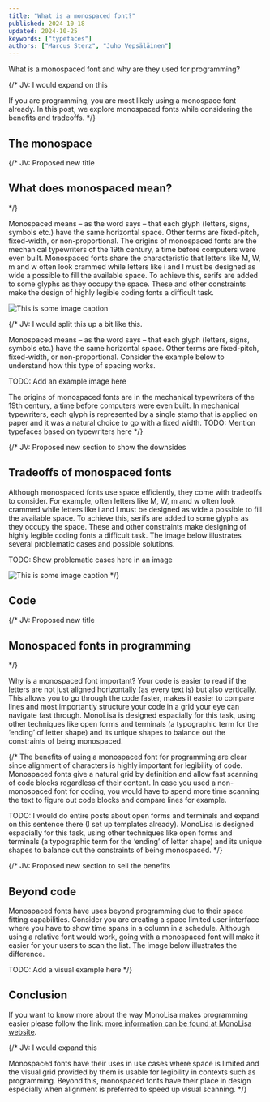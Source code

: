 ```yaml
---
title: "What is a monospaced font?"
published: 2024-10-18
updated: 2024-10-25
keywords: ["typefaces"]
authors: ["Marcus Sterz", "Juho Vepsäläinen"]
---
```


What is a monospaced font and why are they used for programming?

{/*
JV: I would expand on this

If you are programming, you are most likely using a monospace font already. In this post, we explore monospaced fonts while considering the benefits and tradeoffs.
*/}

## The monospace

{/*
JV: Proposed new title

## What does monospaced mean?
*/}

Monospaced means – as the word says – that each glyph (letters, signs, symbols etc.) have the same horizontal space. Other terms are fixed-pitch, fixed-width, or non-proportional. The origins of monospaced fonts are the mechanical typewriters of the 19th century, a time before computers were even built. Monospaced fonts share the characteristic that letters like M, W, m and w often look crammed while letters like i and l must be designed as wide a possible to fill the available space. To achieve this, serifs are added to some glyphs as they occupy the space. These and other constraints make the design of highly legible coding fonts a difficult task.

![This is some image caption](/images/demo.png)

{/*
JV: I would split this up a bit like this.

Monospaced means – as the word says – that each glyph (letters, signs, symbols etc.) have the same horizontal space. Other terms are fixed-pitch, fixed-width, or non-proportional. Consider the example below to understand how this type of spacing works.

TODO: Add an example image here

The origins of monospaced fonts are in the mechanical typewriters of the 19th century, a time before computers were even built. In mechanical typewriters, each glyph is represented by a single stamp that is applied on paper and it was a natural choice to go with a fixed width. TODO: Mention typefaces based on typewriters here
*/}

{/*
JV: Proposed new section to show the downsides

## Tradeoffs of monospaced fonts

Although monospaced fonts use space efficiently, they come with tradeoffs to consider. For example, often letters like M, W, m and w often look crammed while letters like i and l must be designed as wide a possible to fill the available space. To achieve this, serifs are added to some glyphs as they occupy the space. These and other constraints make designing of highly legible coding fonts a difficult task. The image below illustrates several problematic cases and possible solutions.

TODO: Show problematic cases here in an image

![This is some image caption](/images/demo.png)
*/}

## Code

{/*
JV: Proposed new title

## Monospaced fonts in programming
*/}

Why is a monospaced font important? Your code is easier to read if the letters are not just aligned horizontally (as every text is) but also vertically. This allows you to go through the code faster, makes it easier to compare lines and most importantly structure your code in a grid your eye can navigate fast through. MonoLisa is designed espacially for this task, using other techniques like open forms and terminals (a typographic term for the ‘ending’ of letter shape) and its unique shapes to balance out the constraints of being monospaced.

{/*
The benefits of using a monospaced font for programming are clear since alignment of characters is highly important for legibility of code. Monospaced fonts give a natural grid by definition and allow fast scanning of code blocks regardless of their content. In case you used a non-monospaced font for coding, you would have to spend more time scanning the text to figure out code blocks and compare lines for example.

TODO: I would do entire posts about open forms and terminals and expand on this sentence there (I set up templates already). MonoLisa is designed espacially for this task, using other techniques like open forms and terminals (a typographic term for the ‘ending’ of letter shape) and its unique shapes to balance out the constraints of being monospaced.
*/}

{/*
JV: Proposed new section to sell the benefits

## Beyond code

Monospaced fonts have uses beyond programming due to their space fitting capabilities. Consider you are creating a space limited user interface where you have to show time spans in a column in a schedule. Although using a relative font would work, going with a monospaced font will make it easier for your users to scan the list. The image below illustrates the difference.

TODO: Add a visual example here
*/}

## Conclusion

If you want to know more about the way MonoLisa makes programming easier please follow the link: [more information can be found at MonoLisa website](https://monolisa.dev).

{/*
JV: I would expand this

Monospaced fonts have their uses in use cases where space is limited and the visual grid provided by them is usable for legibility in contexts such as programming. Beyond this, monospaced fonts have their place in design especially when alignment is preferred to speed up visual scanning.
*/}
